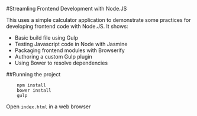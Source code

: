 #Streamling Frontend Development with Node.JS

This uses a simple calculator application to demonstrate some practices for developing frontend code with Node.JS. 
It shows: 

* Basic build file using Gulp
* Testing Javascript code in Node with Jasmine
* Packaging frontend modules with Browserify
* Authoring a custom Gulp plugin
* Using Bower to resolve dependencies

##Running the project

```
    npm install
    bower install
    gulp
```

Open `index.html` in a web browser
